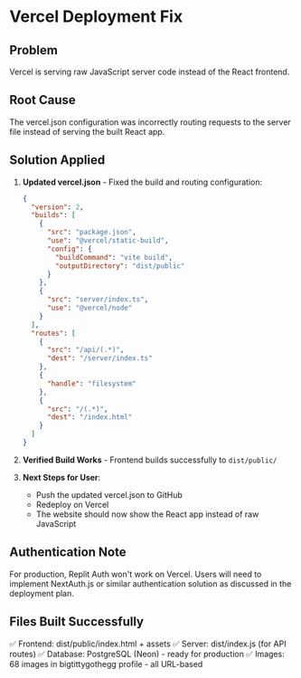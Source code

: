 # Vercel Deployment Fix

## Problem
Vercel is serving raw JavaScript server code instead of the React frontend.

## Root Cause
The vercel.json configuration was incorrectly routing requests to the server file instead of serving the built React app.

## Solution Applied

1. **Updated vercel.json** - Fixed the build and routing configuration:
   ```json
   {
     "version": 2,
     "builds": [
       {
         "src": "package.json",
         "use": "@vercel/static-build",
         "config": {
           "buildCommand": "vite build",
           "outputDirectory": "dist/public"
         }
       },
       {
         "src": "server/index.ts",
         "use": "@vercel/node"
       }
     ],
     "routes": [
       {
         "src": "/api/(.*)",
         "dest": "/server/index.ts"
       },
       {
         "handle": "filesystem"
       },
       {
         "src": "/(.*)",
         "dest": "/index.html"
       }
     ]
   }
   ```

2. **Verified Build Works** - Frontend builds successfully to `dist/public/`

3. **Next Steps for User**:
   - Push the updated vercel.json to GitHub
   - Redeploy on Vercel
   - The website should now show the React app instead of raw JavaScript

## Authentication Note
For production, Replit Auth won't work on Vercel. Users will need to implement NextAuth.js or similar authentication solution as discussed in the deployment plan.

## Files Built Successfully
✅ Frontend: dist/public/index.html + assets
✅ Server: dist/index.js (for API routes)
✅ Database: PostgreSQL (Neon) - ready for production
✅ Images: 68 images in bigtittygothegg profile - all URL-based